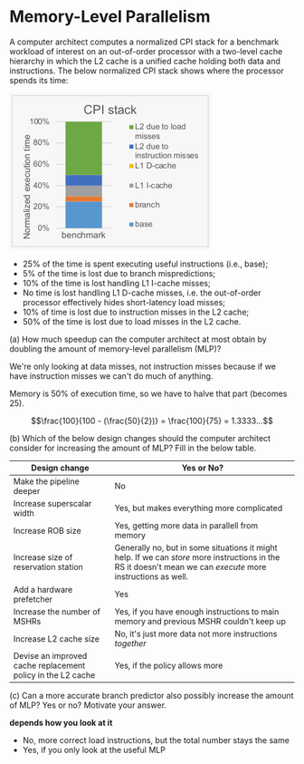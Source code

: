 # Memory-Level Parallelism

A computer architect computes a normalized CPI stack for a benchmark workload of interest
on an out-of-order processor with a two-level cache hierarchy in which the L2 cache is a
unified cache holding both data and instructions. The below normalized CPI stack shows
where the processor spends its time:

![memory_level_parallellism_img1.png](memory_level_parallellism_img1.png)

- 25% of the time is spent executing useful instructions (i.e., base);
- 5% of the time is lost due to branch mispredictions;
- 10% of the time is lost handling L1 I-cache misses;
- No time is lost handling L1 D-cache misses, i.e. the out-of-order processor effectively hides short-latency load misses;
- 10% of time is lost due to instruction misses in the L2 cache;
- 50% of the time is lost due to load misses in the L2 cache.


(a) How much speedup can the computer architect at most obtain by doubling the amount
of memory-level parallelism (MLP)?

We're only looking at data misses, not instruction misses because if we have instruction misses we can't do much of anything.

Memory is 50% of execution time, so we have to halve that part (becomes 25).

$$\frac{100}{100 - (\frac{50}{2})} = \frac{100}{75} = 1.3333...$$

(b) Which of the below design changes should the computer architect consider for
increasing the amount of MLP? Fill in the below table.

| Design change                                   | Yes or No? |
|--------------------|-----------------|
| Make the pipeline deeper                        | No |
| Increase superscalar width                      | Yes, but makes everything more complicated |
| Increase ROB size                               | Yes, getting more data in parallell from memory |
| Increase size of reservation station            | Generally no, but in some situations it might help. If we can _store_ more instructions in the RS it doesn't mean we can _execute_ more instructions as well. |
| Add a hardware prefetcher                       | Yes |
| Increase the number of MSHRs                    | Yes, if you have enough instructions to main memory and previous MSHR couldn't keep up |
| Increase L2 cache size                          | No, it's just more data not more instructions _together_ |
| Devise an improved cache replacement policy in the L2 cache | Yes, if the policy allows more |

(c) Can a more accurate branch predictor also possibly increase the amount of MLP? Yes
or no? Motivate your answer.

**depends how you look at it**
- No, more correct load instructions, but the total number stays the same
- Yes, if you only look at the useful MLP
